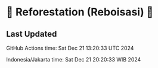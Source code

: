 
# 🌳 Reforestation (Reboisasi) 🌲

## Last Updated

GitHub Actions time: Sat Dec 21 13:20:33 UTC 2024

Indonesia/Jakarta time: Sat Dec 21 20:20:33 WIB 2024
